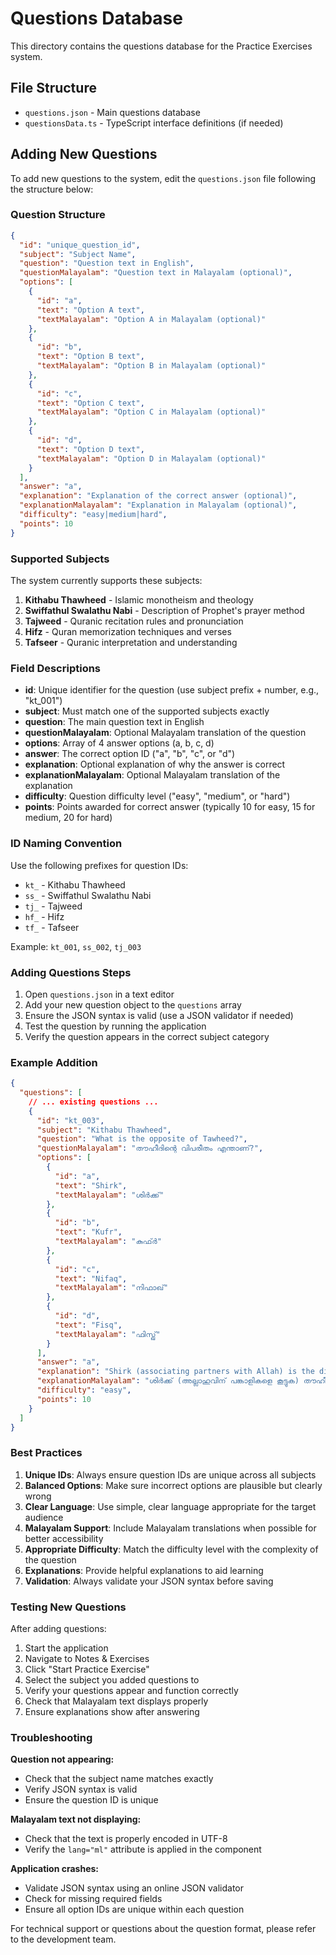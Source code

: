 # Questions Database

This directory contains the questions database for the Practice Exercises system.

## File Structure

- `questions.json` - Main questions database
- `questionsData.ts` - TypeScript interface definitions (if needed)

## Adding New Questions

To add new questions to the system, edit the `questions.json` file following the structure below:

### Question Structure

```json
{
  "id": "unique_question_id",
  "subject": "Subject Name",
  "question": "Question text in English",
  "questionMalayalam": "Question text in Malayalam (optional)",
  "options": [
    {
      "id": "a",
      "text": "Option A text",
      "textMalayalam": "Option A in Malayalam (optional)"
    },
    {
      "id": "b", 
      "text": "Option B text",
      "textMalayalam": "Option B in Malayalam (optional)"
    },
    {
      "id": "c",
      "text": "Option C text", 
      "textMalayalam": "Option C in Malayalam (optional)"
    },
    {
      "id": "d",
      "text": "Option D text",
      "textMalayalam": "Option D in Malayalam (optional)"
    }
  ],
  "answer": "a",
  "explanation": "Explanation of the correct answer (optional)",
  "explanationMalayalam": "Explanation in Malayalam (optional)",
  "difficulty": "easy|medium|hard",
  "points": 10
}
```

### Supported Subjects

The system currently supports these subjects:

1. **Kithabu Thawheed** - Islamic monotheism and theology
2. **Swiffathul Swalathu Nabi** - Description of Prophet's prayer method
3. **Tajweed** - Quranic recitation rules and pronunciation
4. **Hifz** - Quran memorization techniques and verses
5. **Tafseer** - Quranic interpretation and understanding

### Field Descriptions

- **id**: Unique identifier for the question (use subject prefix + number, e.g., "kt_001")
- **subject**: Must match one of the supported subjects exactly
- **question**: The main question text in English
- **questionMalayalam**: Optional Malayalam translation of the question
- **options**: Array of 4 answer options (a, b, c, d)
- **answer**: The correct option ID ("a", "b", "c", or "d")
- **explanation**: Optional explanation of why the answer is correct
- **explanationMalayalam**: Optional Malayalam translation of the explanation
- **difficulty**: Question difficulty level ("easy", "medium", or "hard")
- **points**: Points awarded for correct answer (typically 10 for easy, 15 for medium, 20 for hard)

### ID Naming Convention

Use the following prefixes for question IDs:

- `kt_` - Kithabu Thawheed
- `ss_` - Swiffathul Swalathu Nabi  
- `tj_` - Tajweed
- `hf_` - Hifz
- `tf_` - Tafseer

Example: `kt_001`, `ss_002`, `tj_003`

### Adding Questions Steps

1. Open `questions.json` in a text editor
2. Add your new question object to the `questions` array
3. Ensure the JSON syntax is valid (use a JSON validator if needed)
4. Test the question by running the application
5. Verify the question appears in the correct subject category

### Example Addition

```json
{
  "questions": [
    // ... existing questions ...
    {
      "id": "kt_003",
      "subject": "Kithabu Thawheed",
      "question": "What is the opposite of Tawheed?",
      "questionMalayalam": "തൗഹീദിന്റെ വിപരീതം എന്താണ്?",
      "options": [
        {
          "id": "a",
          "text": "Shirk",
          "textMalayalam": "ശിർക്ക്"
        },
        {
          "id": "b",
          "text": "Kufr", 
          "textMalayalam": "കുഫ്ർ"
        },
        {
          "id": "c",
          "text": "Nifaq",
          "textMalayalam": "നിഫാഖ്"
        },
        {
          "id": "d",
          "text": "Fisq",
          "textMalayalam": "ഫിസ്ഖ്"
        }
      ],
      "answer": "a",
      "explanation": "Shirk (associating partners with Allah) is the direct opposite of Tawheed (monotheism).",
      "explanationMalayalam": "ശിർക്ക് (അല്ലാഹുവിന് പങ്കാളികളെ കൂട്ടുക) തൗഹീദിന്റെ (ഏകദൈവവിശ്വാസം) നേർ വിപരീതമാണ്.",
      "difficulty": "easy",
      "points": 10
    }
  ]
}
```

### Best Practices

1. **Unique IDs**: Always ensure question IDs are unique across all subjects
2. **Balanced Options**: Make sure incorrect options are plausible but clearly wrong
3. **Clear Language**: Use simple, clear language appropriate for the target audience
4. **Malayalam Support**: Include Malayalam translations when possible for better accessibility
5. **Appropriate Difficulty**: Match the difficulty level with the complexity of the question
6. **Explanations**: Provide helpful explanations to aid learning
7. **Validation**: Always validate your JSON syntax before saving

### Testing New Questions

After adding questions:

1. Start the application
2. Navigate to Notes & Exercises
3. Click "Start Practice Exercise"
4. Select the subject you added questions to
5. Verify your questions appear and function correctly
6. Check that Malayalam text displays properly
7. Ensure explanations show after answering

### Troubleshooting

**Question not appearing:**
- Check that the subject name matches exactly
- Verify JSON syntax is valid
- Ensure the question ID is unique

**Malayalam text not displaying:**
- Check that the text is properly encoded in UTF-8
- Verify the `lang="ml"` attribute is applied in the component

**Application crashes:**
- Validate JSON syntax using an online JSON validator
- Check for missing required fields
- Ensure all option IDs are unique within each question

For technical support or questions about the question format, please refer to the development team.
